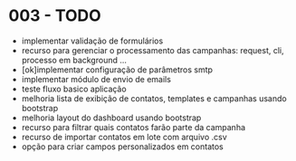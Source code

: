 # 003 - TODO

- implementar validação de formulários
- recurso para gerenciar o processamento das campanhas: request, cli, processo em background ...
- [ok]implementar configuração de parâmetros smtp
- implementar módulo de envio de emails
- teste fluxo basico aplicação
- melhoria lista de exibição de contatos, templates e campanhas usando bootstrap
- melhoria layout do dashboard usando bootstrap
- recurso para filtrar quais contatos farão parte da campanha
- recurso de importar contatos em lote com arquivo .csv
- opção para criar campos personalizados em contatos